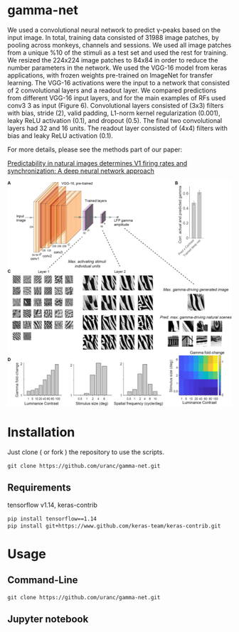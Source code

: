 

# gamma-net

We used a convolutional neural network to predict γ-peaks based on the input image. In total, training data consisted of 31988 image patches, by pooling across monkeys, channels and sessions. We used all image patches from a unique %10 of the stimuli as a test set and used the rest for training. We resized the 224x224 image patches to 84x84 in order to reduce the number parameters in the network. We used the VGG-16 model from keras applications, with frozen weights pre-trained on ImageNet for transfer learning. The VGG-16 activations were the input to a network that consisted of 2 convolutional layers and a readout layer. We compared predictions from different VGG-16 input layers, and for the main examples of RFs used conv3 3 as input (Figure 6). Convolutional layers consisted of (3x3) filters with bias, stride (2), valid padding, L1-norm kernel regularization (0.001), leaky ReLU activation (0.1), and dropout (0.5). The final two convolutional layers had 32 and 16 units. The readout layer consisted of (4x4) filters with bias and leaky ReLU activation (0.1). 

For more details, please see the methods part of our paper:

[Predictability in natural images determines V1 firing rates and synchronization: A deep neural network approach](https://www.biorxiv.org/content/10.1101/2020.08.10.242958v1) 


<img src="EfHg943XYAAOjxH.jpg" alt="hi" class="inline"/>

# Installation

Just clone ( or fork ) the repository to use the scripts.
```shell
git clone https://github.com/uranc/gamma-net.git
```

## Requirements
tensorflow v1.14, keras-contrib
```shell
pip install tensorflow==1.14
pip install git+https://www.github.com/keras-team/keras-contrib.git
```

# Usage

## Command-Line
```shell
git clone https://github.com/uranc/gamma-net.git
```



## Jupyter notebook



